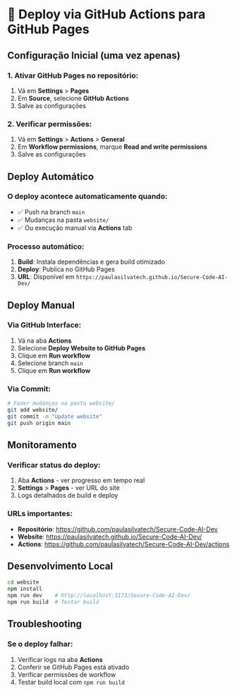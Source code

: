# 🚀 Deploy via GitHub Actions para GitHub Pages

## Configuração Inicial (uma vez apenas)

### 1. Ativar GitHub Pages no repositório:
1. Vá em **Settings** > **Pages**
2. Em **Source**, selecione **GitHub Actions**
3. Salve as configurações

### 2. Verificar permissões:
1. Vá em **Settings** > **Actions** > **General**
2. Em **Workflow permissions**, marque **Read and write permissions**
3. Salve as configurações

## Deploy Automático

### O deploy acontece automaticamente quando:
- ✅ Push na branch `main`
- ✅ Mudanças na pasta `website/`
- ✅ Ou execução manual via **Actions** tab

### Processo automático:
1. **Build**: Instala dependências e gera build otimizado
2. **Deploy**: Publica no GitHub Pages
3. **URL**: Disponível em `https://paulasilvatech.github.io/Secure-Code-AI-Dev/`

## Deploy Manual

### Via GitHub Interface:
1. Vá na aba **Actions**
2. Selecione **Deploy Website to GitHub Pages**
3. Clique em **Run workflow**
4. Selecione branch `main`
5. Clique em **Run workflow**

### Via Commit:
```bash
# Fazer mudanças na pasta website/
git add website/
git commit -m "Update website"
git push origin main
```

## Monitoramento

### Verificar status do deploy:
1. Aba **Actions** - ver progresso em tempo real
2. **Settings** > **Pages** - ver URL do site
3. Logs detalhados de build e deploy

### URLs importantes:
- **Repositório**: https://github.com/paulasilvatech/Secure-Code-AI-Dev
- **Website**: https://paulasilvatech.github.io/Secure-Code-AI-Dev/
- **Actions**: https://github.com/paulasilvatech/Secure-Code-AI-Dev/actions

## Desenvolvimento Local

```bash
cd website
npm install
npm run dev    # http://localhost:5173/Secure-Code-AI-Dev/
npm run build  # Testar build
```

## Troubleshooting

### Se o deploy falhar:
1. Verificar logs na aba **Actions**
2. Conferir se GitHub Pages está ativado
3. Verificar permissões de workflow
4. Testar build local com `npm run build`